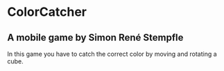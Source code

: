 # ColorCatcher

## A mobile game by Simon René Stempfle

In this game you have to catch the correct color by moving and rotating a cube.